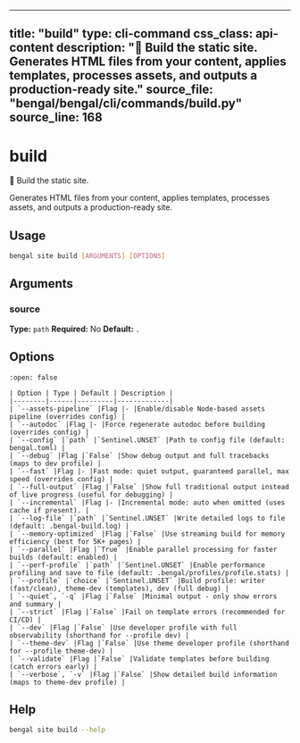 
---
title: "build"
type: cli-command
css_class: api-content
description: "🔨 Build the static site.  Generates HTML files from your content, applies templates, processes assets, and outputs a production-ready site."
source_file: "bengal/bengal/cli/commands/build.py"
source_line: 168
---

# build

🔨 Build the static site.

Generates HTML files from your content, applies templates,
processes assets, and outputs a production-ready site.


## Usage

```bash
bengal site build [ARGUMENTS] [OPTIONS]
```

## Arguments

### source

**Type:** `path`
**Required:** No
**Default:** `.`


## Options

````{dropdown} Options (18 total)
:open: false

| Option | Type | Default | Description |
|--------|------|---------|-------------|
| `--assets-pipeline` |Flag |- |Enable/disable Node-based assets pipeline (overrides config) |
| `--autodoc` |Flag |- |Force regenerate autodoc before building (overrides config) |
| `--config` |`path` |`Sentinel.UNSET` |Path to config file (default: bengal.toml) |
| `--debug` |Flag |`False` |Show debug output and full tracebacks (maps to dev profile) |
| `--fast` |Flag |- |Fast mode: quiet output, guaranteed parallel, max speed (overrides config) |
| `--full-output` |Flag |`False` |Show full traditional output instead of live progress (useful for debugging) |
| `--incremental` |Flag |- |Incremental mode: auto when omitted (uses cache if present). |
| `--log-file` |`path` |`Sentinel.UNSET` |Write detailed logs to file (default: .bengal-build.log) |
| `--memory-optimized` |Flag |`False` |Use streaming build for memory efficiency (best for 5K+ pages) |
| `--parallel` |Flag |`True` |Enable parallel processing for faster builds (default: enabled) |
| `--perf-profile` |`path` |`Sentinel.UNSET` |Enable performance profiling and save to file (default: .bengal/profiles/profile.stats) |
| `--profile` |`choice` |`Sentinel.UNSET` |Build profile: writer (fast/clean), theme-dev (templates), dev (full debug) |
| `--quiet`, `-q` |Flag |`False` |Minimal output - only show errors and summary |
| `--strict` |Flag |`False` |Fail on template errors (recommended for CI/CD) |
| `--dev` |Flag |`False` |Use developer profile with full observability (shorthand for --profile dev) |
| `--theme-dev` |Flag |`False` |Use theme developer profile (shorthand for --profile theme-dev) |
| `--validate` |Flag |`False` |Validate templates before building (catch errors early) |
| `--verbose`, `-v` |Flag |`False` |Show detailed build information (maps to theme-dev profile) |

````




## Help

```bash
bengal site build --help
```
